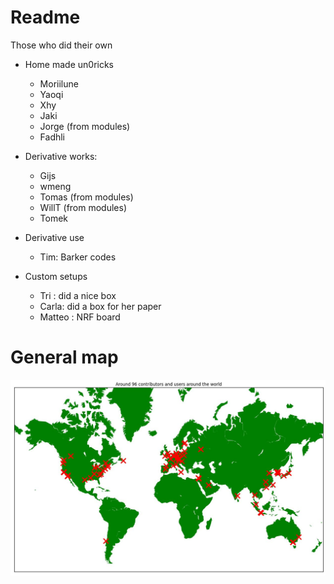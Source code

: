# Readme

Those who did their own

* Home made un0ricks
  * Moriilune
  * Yaoqi
  * Xhy
  * Jaki
  * Jorge (from modules)
  * Fadhli
  
* Derivative works:
  * Gijs
  * wmeng
  * Tomas (from modules)
  * WillT (from modules)
  * Tomek

* Derivative use
  * Tim: Barker codes
  
* Custom setups
  * Tri : did a nice box
  * Carla: did a box for her paper
  * Matteo : NRF board 

# General map

![](map.jpg)



